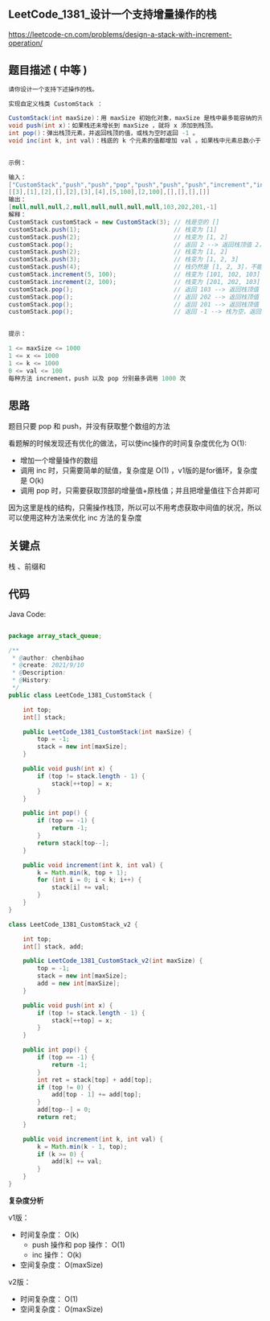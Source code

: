 
## LeetCode_1381_设计一个支持增量操作的栈

https://leetcode-cn.com/problems/design-a-stack-with-increment-operation/

## 题目描述 ( 中等 )

``` java
请你设计一个支持下述操作的栈。

实现自定义栈类 CustomStack ：

CustomStack(int maxSize)：用 maxSize 初始化对象，maxSize 是栈中最多能容纳的元素数量，栈在增长到 maxSize 之后则不支持 push 操作。
void push(int x)：如果栈还未增长到 maxSize ，就将 x 添加到栈顶。
int pop()：弹出栈顶元素，并返回栈顶的值，或栈为空时返回 -1 。
void inc(int k, int val)：栈底的 k 个元素的值都增加 val 。如果栈中元素总数小于 k ，则栈中的所有元素都增加 val 。
 

示例：

输入：
["CustomStack","push","push","pop","push","push","push","increment","increment","pop","pop","pop","pop"]
[[3],[1],[2],[],[2],[3],[4],[5,100],[2,100],[],[],[],[]]
输出：
[null,null,null,2,null,null,null,null,null,103,202,201,-1]
解释：
CustomStack customStack = new CustomStack(3); // 栈是空的 []
customStack.push(1);                          // 栈变为 [1]
customStack.push(2);                          // 栈变为 [1, 2]
customStack.pop();                            // 返回 2 --> 返回栈顶值 2，栈变为 [1]
customStack.push(2);                          // 栈变为 [1, 2]
customStack.push(3);                          // 栈变为 [1, 2, 3]
customStack.push(4);                          // 栈仍然是 [1, 2, 3]，不能添加其他元素使栈大小变为 4
customStack.increment(5, 100);                // 栈变为 [101, 102, 103]
customStack.increment(2, 100);                // 栈变为 [201, 202, 103]
customStack.pop();                            // 返回 103 --> 返回栈顶值 103，栈变为 [201, 202]
customStack.pop();                            // 返回 202 --> 返回栈顶值 202，栈变为 [201]
customStack.pop();                            // 返回 201 --> 返回栈顶值 201，栈变为 []
customStack.pop();                            // 返回 -1 --> 栈为空，返回 -1
 

提示：

1 <= maxSize <= 1000
1 <= x <= 1000
1 <= k <= 1000
0 <= val <= 100
每种方法 increment，push 以及 pop 分别最多调用 1000 次
```

## 思路

题目只要 pop 和 push，并没有获取整个数组的方法

看题解的时候发现还有优化的做法，可以使inc操作的时间复杂度优化为 O(1):

* 增加一个增量操作的数组
* 调用 inc 时，只需要简单的赋值，复杂度是 O(1) ，v1版的是for循环，复杂度是 O(k)
* 调用 pop 时，只需要获取顶部的增量值+原栈值；并且把增量值往下合并即可

因为这里是栈的结构，只需操作栈顶，所以可以不用考虑获取中间值的状况，所以可以使用这种方法来优化 inc 方法的复杂度

## 关键点

栈 、前缀和

## 代码

Java Code:

```java

package array_stack_queue;

/**
 * @author: chenbihao
 * @create: 2021/9/10
 * @Description:
 * @History:
 */
public class LeetCode_1381_CustomStack {

    int top;
    int[] stack;

    public LeetCode_1381_CustomStack(int maxSize) {
        top = -1;
        stack = new int[maxSize];
    }

    public void push(int x) {
        if (top != stack.length - 1) {
            stack[++top] = x;
        }
    }

    public int pop() {
        if (top == -1) {
            return -1;
        }
        return stack[top--];
    }

    public void increment(int k, int val) {
        k = Math.min(k, top + 1);
        for (int i = 0; i < k; i++) {
            stack[i] += val;
        }
    }
}

class LeetCode_1381_CustomStack_v2 {

    int top;
    int[] stack, add;

    public LeetCode_1381_CustomStack_v2(int maxSize) {
        top = -1;
        stack = new int[maxSize];
        add = new int[maxSize];
    }

    public void push(int x) {
        if (top != stack.length - 1) {
            stack[++top] = x;
        }
    }

    public int pop() {
        if (top == -1) {
            return -1;
        }
        int ret = stack[top] + add[top];
        if (top != 0) {
            add[top - 1] += add[top];
        }
        add[top--] = 0;
        return ret;
    }

    public void increment(int k, int val) {
        k = Math.min(k - 1, top);
        if (k >= 0) {
            add[k] += val;
        }
    }
}


```


**复杂度分析**

v1版：
- 时间复杂度： O(k)
  - push 操作和 pop 操作： O(1) 
  - inc 操作： O(k)
- 空间复杂度： O(maxSize)

v2版：
- 时间复杂度： O(1)
- 空间复杂度： O(maxSize)
